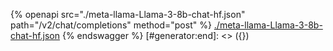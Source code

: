 [#generator:start]: <> ({ "template": "openapi" })
{% openapi src="./meta-llama-Llama-3-8b-chat-hf.json" path="/v2/chat/completions" method="post" %}
[./meta-llama-Llama-3-8b-chat-hf.json](./meta-llama-Llama-3-8b-chat-hf.json)
{% endswagger %}
[#generator:end]: <> ({})